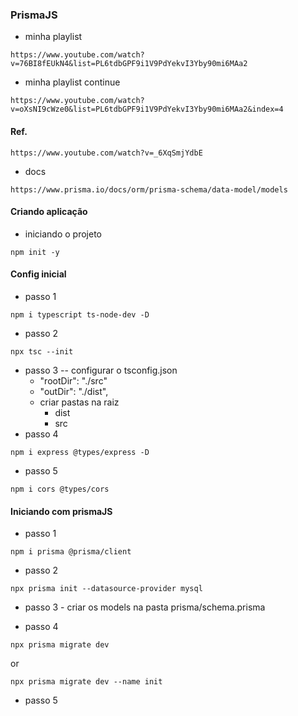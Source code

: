 ### PrismaJS
* minha playlist
```
https://www.youtube.com/watch?v=76BI8fEUkN4&list=PL6tdbGPF9i1V9PdYekvI3Yby90mi6MAa2
```

* minha playlist continue
```
https://www.youtube.com/watch?v=oXsNI9cWze0&list=PL6tdbGPF9i1V9PdYekvI3Yby90mi6MAa2&index=4
```

#### Ref.
```
https://www.youtube.com/watch?v=_6XqSmjYdbE
```

* docs
```
https://www.prisma.io/docs/orm/prisma-schema/data-model/models
```

#### Criando aplicação
* iniciando o projeto
```
npm init -y
```

#### Config inicial

* passo 1
```
npm i typescript ts-node-dev -D
```

* passo 2
```
npx tsc --init
```

* passo 3 -- configurar o tsconfig.json
    * "rootDir": "./src"
    * "outDir": "./dist",
    * criar pastas na raiz
        * dist
        * src
* passo 4
```
npm i express @types/express -D
```

* passo 5
```
npm i cors @types/cors
```

#### Iniciando com prismaJS
* passo 1
```
npm i prisma @prisma/client
```

* passo 2
```
npx prisma init --datasource-provider mysql
```

* passo 3 - criar os models na pasta prisma/schema.prisma

* passo 4
```
npx prisma migrate dev
```
or
```
npx prisma migrate dev --name init
```

* passo 5
```
```